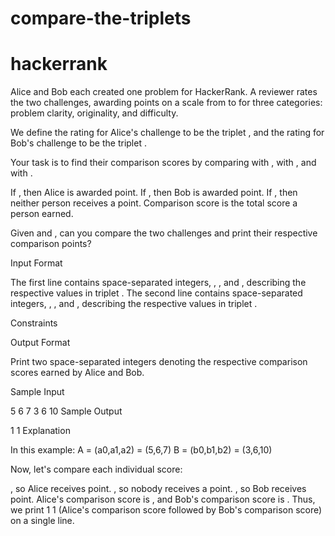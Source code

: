 # compare-the-triplets 
# hackerrank
Alice and Bob each created one problem for HackerRank. A reviewer rates the two challenges, awarding points on a scale from  to  for three categories: problem clarity, originality, and difficulty.

We define the rating for Alice's challenge to be the triplet , and the rating for Bob's challenge to be the triplet .

Your task is to find their comparison scores by comparing  with ,  with , and  with .

If , then Alice is awarded  point.
If , then Bob is awarded  point.
If , then neither person receives a point.
Comparison score is the total score a person earned.

Given  and , can you compare the two challenges and print their respective comparison points?

Input Format

The first line contains  space-separated integers, , , and , describing the respective values in triplet . 
The second line contains  space-separated integers, , , and , describing the respective values in triplet .

Constraints

Output Format

Print two space-separated integers denoting the respective comparison scores earned by Alice and Bob.

Sample Input

5 6 7
3 6 10
Sample Output

1 1 
Explanation

In this example:
A = (a0,a1,a2) = (5,6,7)
B = (b0,b1,b2) = (3,6,10)

Now, let's compare each individual score:

, so Alice receives  point.
, so nobody receives a point.
, so Bob receives  point.
Alice's comparison score is , and Bob's comparison score is . Thus, we print 1 1 (Alice's comparison score followed by Bob's comparison score) on a single line.
